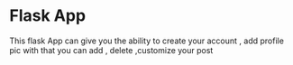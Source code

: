 # Flask App
This flask App can give you the ability to create your account , add profile pic with that you can add , delete ,customize your post 
